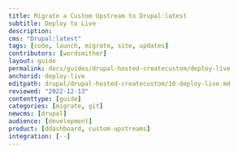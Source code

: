 ```yaml
---
title: Migrate a Custom Upstream to Drupal:latest
subtitle: Deploy to Live
description: 
cms: "Drupal:latest"
tags: [code, launch, migrate, site, updates]
contributors: [wordsmither]
layout: guide
permalink: docs/guides/drupal-hosted-createcustom/deploy-live
anchorid: deploy-live
editpath: drupal/drupal-hosted-createcustom/10-deploy-live.md
reviewed: "2022-12-13"
contenttype: [guide]
categories: [migrate, git]
newcms: [drupal]
audience: [development]
product: [ddashboard, custom-upstreams]
integration: [--]
---
```


<Partial file="drupal/deploy-live.md" />
